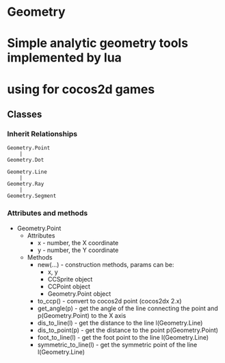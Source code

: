 Geometry
==============

# Simple analytic geometry tools implemented by lua
# using for cocos2d games

## Classes

### Inherit Relationships

	Geometry.Point
		|
	Geometry.Dot

	Geometry.Line
		|
	Geometry.Ray
		|
	Geometry.Segment

### Attributes and methods

* Geometry.Point
	* Attributes
		* x 	-	number, the X coordinate
		* y		-	number, the Y coordinate
	* Methods
		* new(...)	- construction methods, params can be:
			* x, y
			* CCSprite object
			* CCPoint object
			* Geometry.Point object
		* to_ccp() 	- 	convert to cocos2d point (cocos2dx 2.x)
		* get_angle(p)	-	get the angle of the line connecting the point and p(Geometry.Point) to the X axis
		* dis_to_line(l)	-	get the distance to the line l(Geometry.Line)
		* dis_to_point(p)	-	get the distance to the point p(Geometry.Point)
		* foot_to_line(l)	-	get the foot point to the line l(Geometry.Line)
		* symmetric_to_line(l)	-	get the symmetric point of the line l(Geometry.Line)
	

